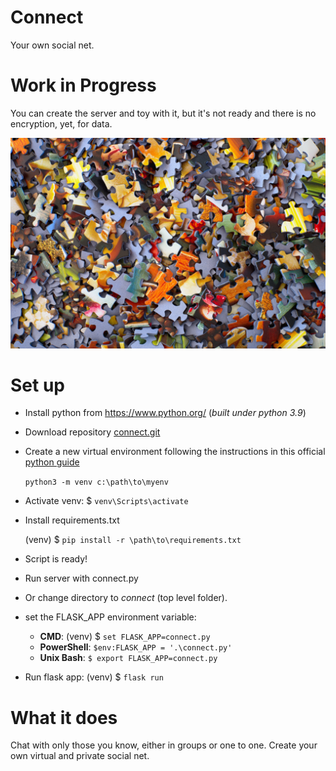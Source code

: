 # Connect
Your own social net.

# Work in Progress
You can create the server and toy with it, but it's not ready and there is no encryption, yet, for data.

![under construction](doc/under_construction.jpg)

# Set up
- Install python from https://www.python.org/ (_built under python 3.9_)
- Download repository [connect.git](https://github.com/Jaime-alv/connect)

- Create a new virtual environment following the instructions in this official [python guide](https://docs.python.org/3/library/venv.html)

    `python3 -m venv c:\path\to\myenv`
- Activate venv: $ `venv\Scripts\activate`
- Install requirements.txt

   (venv) $ `pip install -r \path\to\requirements.txt`
- Script is ready!
- Run server with connect.py
- Or change directory to  _connect_ (top level folder).
- set the FLASK_APP environment variable:

    - **CMD**: (venv) $ `set FLASK_APP=connect.py`
    - **PowerShell**: `$env:FLASK_APP = '.\connect.py'`
    - **Unix Bash**: `$ export FLASK_APP=connect.py`
- Run flask app: (venv) $ `flask run`

# What it does

Chat with only those you know, either in groups or one to one. Create your own virtual and private social net.
